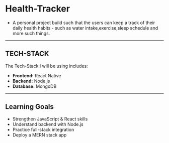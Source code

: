 # Health-Tracker 

- A personal project build such that the users can keep a track of their daily health habits - such as water intake,exercise,sleep schedule and more such things.
---
## TECH-STACK
The Tech-Stack I will be using includes:
- **Frontend:** React Native
- **Backend:** Node.js
- **Database:** MongoDB
---
## Learning Goals
- Strengthen JavaScript & React skills
- Understand backend with Node.js 
- Practice full-stack integration
- Deploy a MERN stack app

  

